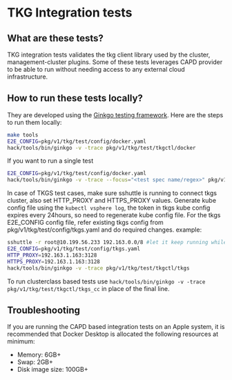 # TKG Integration tests

## What are these tests?

TKG integration tests validates the tkg client library used by the cluster, management-cluster plugins.
Some of these tests leverages CAPD provider to be able to run without needing access to any external cloud infrastructure.

## How to run these tests locally?

They are developed using the [Ginkgo testing framework](https://github.com/onsi/ginkgo). Here are the steps to run them locally:

```sh
make tools
E2E_CONFIG=pkg/v1/tkg/test/config/docker.yaml
hack/tools/bin/ginkgo -v -trace pkg/v1/tkg/test/tkgctl/docker
```

If you want to run a single test

```sh
E2E_CONFIG=pkg/v1/tkg/test/config/docker.yaml
hack/tools/bin/ginkgo -v -trace --focus="<test spec name/regex>" pkg/v1/tkg/test/tkgctl/docker
```

In case of TKGS test cases, make sure sshuttle is running to connect tkgs cluster, also set HTTP_PROXY and HTTPS_PROXY values. Generate kube config file using the `kubectl vsphere log`, the token in tkgs kube config expires every 24hours, so need to regenerate kube config file. For the tkgs E2E_CONFIG config file, refer existing tkgs config from pkg/v1/tkg/test/config/tkgs.yaml and do required changes.
example:

```sh
sshuttle -r root@10.199.56.233 192.163.0.0/8 #let it keep running while running test cases
E2E_CONFIG=pkg/v1/tkg/test/config/tkgs.yaml
HTTP_PROXY=192.163.1.163:3128
HTTPS_PROXY=192.163.1.163:3128
hack/tools/bin/ginkgo -v -trace pkg/v1/tkg/test/tkgctl/tkgs
```

To run clusterclass based tests use `hack/tools/bin/ginkgo -v -trace pkg/v1/tkg/test/tkgctl/tkgs_cc` in place of the final line.

## Troubleshooting

If you are running the CAPD based integration tests on an Apple system, it is recommended that Docker Desktop is allocated the following resources at
minimum:

- Memory: 6GB+
- Swap: 2GB+
- Disk image size: 100GB+
